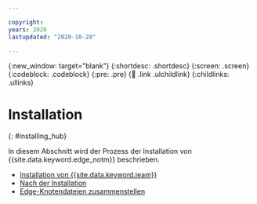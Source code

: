 ```yaml
---

copyright:
years: 2020
lastupdated: "2020-10-28"

---
```


{:new_window: target="blank"}
{:shortdesc: .shortdesc}
{:screen: .screen}
{:codeblock: .codeblock}
{:pre: .pre}
{:child: .link .ulchildlink}
{:childlinks: .ullinks}

# Installation
{: #installing_hub}

In diesem Abschnitt wird der Prozess der Installation von {{site.data.keyword.edge_notm}} beschrieben.

* [Installation von {{site.data.keyword.ieam}}](online_installation.md)
* [Nach der Installation](post_install.md)
* [Edge-Knotendateien zusammenstellen](gather_files.md)
